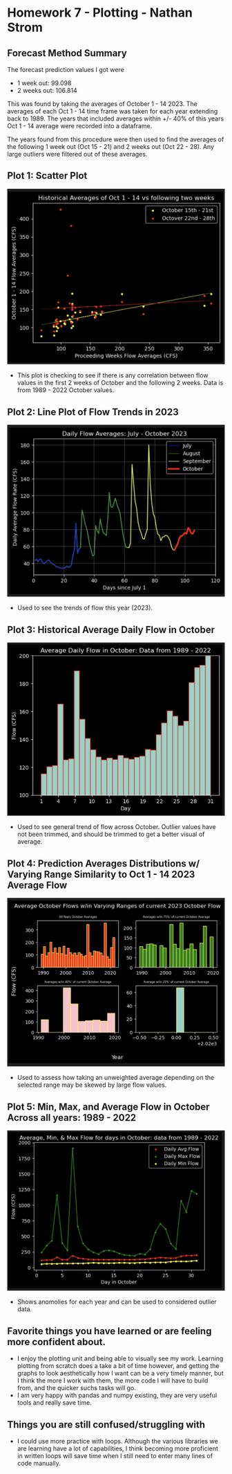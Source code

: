 
# Homework 7 - Plotting - Nathan Strom 

## Forecast Method Summary

The forecast prediction values I got were
* 1 week out: 99.098
* 2 weeks out: 106.814

This was found by taking the averages of October 1 - 14 2023. The averages of each Oct 1 - 14 time frame was taken for each year extending back to 1989. The years that included averages within +/- 40% of this years Oct 1 - 14 average were recorded into a dataframe. 

The years found from this procedure were then used to find the averages of the following 1 week out (Oct 15 - 21) and 2 weeks out (Oct 22 - 28). Any large outliers were filtered out of these averages. 

## Plot 1: Scatter Plot
![Alt text](hw_7_graphs/Scatter_Plot_hw7.png)

* This plot is checking to see if there is any correlation between flow values in the first 2 weeks of October and the following 2 weeks. Data is from 1989 - 2022 October values. 

## Plot 2: Line Plot of Flow Trends in 2023
![Alt text](hw_7_graphs/Monthly_Avg_2023_hw7.png)

* Used to see the trends of flow this year (2023). 

## Plot 3: Historical Average Daily Flow in October
![Alt text](hw_7_graphs/Oct_daily_avg_hw7.png)

* Used to see general trend of flow across October. Outlier values have not been trimmed, and should be trimmed to get a better visual of average. 

## Plot 4: Prediction Averages Distributions w/ Varying Range Similarity to Oct 1 - 14 2023 Average Flow 
![Alt text](hw_7_graphs/Avg_ranges_hw7.png)

* Used to assess how taking an unweighted average depending on the selected range may be skewed by large flow values. 

## Plot 5: Min, Max, and Average Flow in October Across all years: 1989 - 2022
![Alt text](hw_7_graphs/min_max_avg_hw7.png)

* Shows anomolies for each year and can be used to considered outlier data. 



## Favorite things you have learned or are feeling more confident about.
* I enjoy the plotting unit and being able to visually see my work. Learning plotting from scratch does a take a bit of time however, and getting the graphs to look aesthetically how I want can be a very timely manner, but I think the more I work with them, the more code I will have to build from, and the quicker suchs tasks will go. 
* I am very happy with pandas and numpy existing, they are very useful tools and really save time. 

## Things you are still confused/struggling with
* I could use more practice with loops. Although the various libraries we are learning have a lot of capabilities, I think becoming more proficient in written loops will save time when I still need to enter many lines of code manually. 